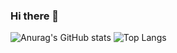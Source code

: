 ### Hi there 👋
![Anurag's GitHub stats](https://github-readme-stats.vercel.app/api?username=Sartherland&show_icons=true&theme=dark) 
![Top Langs](https://github-readme-stats.vercel.app/api/top-langs/?username=Sartherland&theme=dark&layout=compact)
